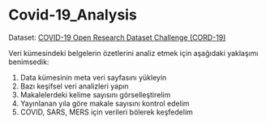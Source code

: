 # Covid-19_Analysis
Dataset: [COVID-19 Open Research Dataset Challenge (CORD-19)](https://www.kaggle.com/allen-institute-for-ai/CORD-19-research-challenge)

Veri kümesindeki belgelerin özetlerini analiz etmek için aşağıdaki yaklaşımı benimsedik:
1. Data kümesinin meta veri sayfasını yükleyin
2. Bazı keşifsel veri analizleri yapın
3. Makalelerdeki kelime sayısını görselleştirelim
4. Yayınlanan yıla göre makale sayısını kontrol edelim
5. COVID, SARS, MERS için verileri bölerek keşfedelim

